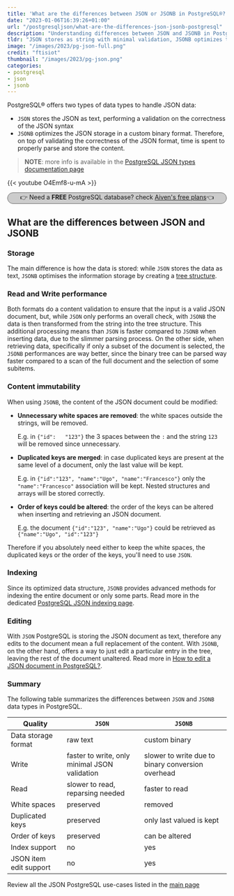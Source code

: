 ```yaml
---
title: 'What are the differences between JSON or JSONB in PostgreSQL®?'
date: "2023-01-06T16:39:26+01:00"
url: "/postgresqljson/what-are-the-differences-json-jsonb-postgresql"
description: "Understanding differences between JSON and JSONB in PostgreSQL"
tldr: "JSON stores as string with minimal validation, JSONB optimizes the content"
image: "/images/2023/pg-json-full.png"
credit: "ftisiot"
thumbnail: "/images/2023/pg-json.png"
categories:
- postgresql
- json
- jsonb
---
```


PostgreSQL® offers two types of data types to handle JSON data:
* `JSON` stores the JSON as text, performing a validation on the correctness of the JSON syntax
* `JSONB` optimizes the JSON storage in a custom binary format. Therefore, on top of validating the correctness of the JSON format, time is spent to properly parse and store the content.

<!--more-->

> **NOTE**: more info is available in the [PostgreSQL JSON types documentation page](https://www.postgresql.org/docs/current/datatype-json.html)

{{< youtube O4Emf8-u-mA >}} 

<p style="background: #cccccc;border: 1px solid #666666;border-radius: 15px;text-align: center;">👉 Need a <b>FREE</b> PostgreSQL database? check <a href="https://go.aiven.io/francesco-signup">Aiven's free plans</a>👈</p>

## What are the differences between JSON and JSONB

### Storage
The main difference is how the data is stored: while `JSON` stores the data as text, `JSONB` optimises the information storage by creating a [tree structure](https://erthalion.info/2017/12/21/advanced-json-benchmarks/). 

### Read and Write performance

Both formats do a content validation to ensure that the input is a valid JSON document, but, while `JSON` only performs an overall check, with `JSONB` the data is then transformed from the string into the tree structure. This additional processing means than `JSON` is faster compared to `JSONB` when inserting data, due to the slimmer parsing process. On the other side, when retrieving data, specifically if only a subset of the document is selected, the `JSONB` performances are way better, since the binary tree can be parsed way faster compared to a scan of the full document and the selection of some subitems.

### Content immutability

When using `JSONB`, the content of the JSON document could be modified:

* **Unnecessary white spaces are removed**: the white spaces outside the strings, will be removed. 
  
  E.g. in `{"id":   "123"}` the 3 spaces between the `:` and the string `123` will be removed since unnecessary.

* **Duplicated keys are merged**: in case duplicated keys are present at the same level of a document, only the last value will be kept.
  
  E.g. in `{"id":"123", "name":"Ugo", "name":"Francesco"}` only the `"name":"Francesco"` association will be kept. Nested structures and arrays will be stored correctly.

* **Order of keys could be altered**: the order of the keys can be altered when inserting and retrieving an JSON document.

  E.g. the document `{"id":"123", "name":"Ugo"}` could be retrieved as `{"name":"Ugo", "id":"123"}`

Therefore if you absolutely need either to keep the white spaces, the duplicated keys or the order of the keys, you'll need to use `JSON`.

### Indexing

Since its optimized data structure, `JSONB` provides advanced methods for indexing the entire document or only some parts. Read more in the dedicated [PostgreSQL JSON indexing page](/postgresqljson/how-to-index-and-query-json-postgresql).

### Editing

With `JSON` PostgreSQL is storing the JSON document as text, therefore any edits to the document mean a full replacement of the content.
With `JSONB`, on the other hand, offers a way to just edit a particular entry in the tree, leaving the rest of the document unaltered. Read more in [How to edit a JSON document in PostgreSQL?](/postgresqljson/how-to-edit-json-postgresql).


### Summary

The following table summarizes the differences between `JSON` and `JSONB` data types in PostgreSQL.

| Quality | `JSON` | `JSONB` |
| --- | ----------- | ----------- |
| Data storage format | raw text | custom binary |
| Write | faster to write, only minimal JSON validation | slower to write due to binary conversion overhead |
| Read | slower to read, reparsing needed | faster to read |
| White spaces | preserved | removed |
| Duplicated keys | preserved | only last valued is kept |
| Order of keys | preserved | can be altered |
| Index support | no | yes |
| JSON item edit support | no | yes |



Review all the JSON PostgreSQL use-cases listed in the [main page](/postgresqljson/main)